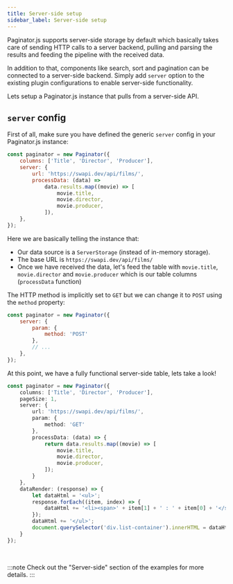 ```yaml
---
title: Server-side setup
sidebar_label: Server-side setup
---
```


Paginator.js supports server-side storage by default which basically takes care of sending HTTP calls to a server backend, pulling and
parsing the results and feeding the pipeline with the received data.

In addition to that, components like search, sort and pagination
can be connected to a server-side backend. Simply add `server` option to the existing plugin configurations to enable server-side functionality.

Lets setup a Paginator.js instance that pulls from a server-side API.

## `server` config

First of all, make sure you have defined the generic `server` config in your Paginator.js instance:

```js {3-8}
const paginator = new Paginator({
    columns: ['Title', 'Director', 'Producer'],
    server: {
        url: 'https://swapi.dev/api/films/',
        processData: (data) =>
            data.results.map((movie) => [
                movie.title,
                movie.director,
                movie.producer,
            ]),
    },
});
```

Here we are basically telling the instance that:

-   Our data source is a `ServerStorage` (instead of in-memory storage).
-   The base URL is `https://swapi.dev/api/films/`
-   Once we have received the data, let's feed the table with `movie.title`, `movie.director` and `movie.producer` which is
    our table columns (`processData` function)

The HTTP method is implicitly set to `GET` but we can change it to `POST` using the `method` property:

```js {4}
const paginator = new Paginator({
    server: {
        param: {
            method: 'POST'
        },
        // ...
    },
});
```

At this point, we have a fully functional server-side table, lets take a look!

```ts paginator
const paginator = new Paginator({
    columns: ['Title', 'Director', 'Producer'],
    pageSize: 1,
    server: {
        url: 'https://swapi.dev/api/films/',
        param: {
            method: 'GET'
        },
        processData: (data) => {
            return data.results.map((movie) => [
                movie.title,
                movie.director,
                movie.producer,
            ]);
        }
    },
    dataRender: (response) => {
        let dataHtml = '<ul>';
        response.forEach((item, index) => {
            dataHtml += '<li><span>' + item[1] + ' : ' + item[0] + '</span></li>';
        });
        dataHtml += '</ul>';
        document.querySelector('div.list-container').innerHTML = dataHtml;
    }
});
```

<br/>

:::note
Check out the "Server-side" section of the examples for more details.
:::
